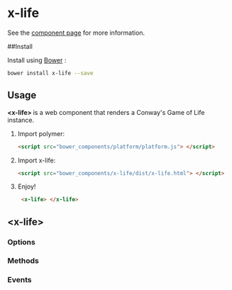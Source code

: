 x-life
================

See the [component page](http://polymerlabs.github.io/untitled-element) for more information.

##Install

Install using <a href='http://bower.io/' target='_blank'>Bower</a> : 

```sh
bower install x-life --save
```

## Usage

<b> \<x-life\> </b> is a web component that renders a Conway's Game of Life instance.

1. Import polymer:
	
	```html
	<script src="bower_components/platform/platform.js"> </script>
	```

2. Import x-life:
	```html
	<script src="bower_components/x-life/dist/x-life.html"> </script>
	```

3. Enjoy!
	```html
	 <x-life> </x-life>
	```

## \<x-life\>

### Options

### Methods

### Events
